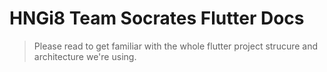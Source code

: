 # HNGi8 Team Socrates Flutter Docs

> Please read to get familiar with the whole flutter project strucure and architecture we're using.
